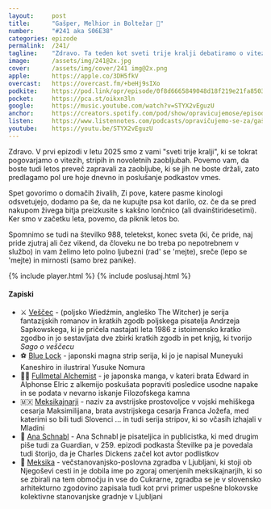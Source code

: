 ```yaml
---
layout: 	post
title:  	"Gašper, Melhior in Boltežar 👑"
number: 	"#241 aka S06E38"
categories:	epizode
permalink:	/241/
tagline: 	"Zdravo. Ta teden kot sveti trije kralji debatiramo o vitezih, veščecu, mangah, klubu oboževalk, absintu, fitnesu, novoletnih zaobljubah, številki 988, 42 lončnicah in teletekstu." 
image:		/assets/img/241@2x.jpg
cover:		/assets/img/cover/241 img@2x.png
apple:		https://apple.co/3DH5fkV
overcast:	https://overcast.fm/+beHj9sIXo
podkite:	https://pod.link/opr/episode/0f8d6665849048d18f219e21fa850384
pocket:		https://pca.st/oikxn3ln
google:		https://music.youtube.com/watch?v=STYX2vEguzU
anchor:		https://creators.spotify.com/pod/show/opravicujemose/episodes/Gaper--Melhior-in-Boltear-e2t3eks
listen:		https://www.listennotes.com/podcasts/opravičujemo-se-za/gašper-melhior-in-boltežar-1brKLcNX-yZ/embed/
youtube:	https://youtu.be/STYX2vEguzU
---
```


Zdravo. V prvi epizodi v letu 2025 smo z vami "sveti trije kralji", ki se tokrat pogovarjamo o vitezih, stripih in novoletnih zaobljubah. Povemo vam, da boste tudi letos preveč zapravali za zaobljube, ki se jih ne boste držali, zato predlagamo pol ure hoje dnevno in poslušanje podkastov vmes.

Spet govorimo o domačih živalih, Zi pove, katere pasme kinologi odsvetujejo, dodamo pa še, da ne kupujte psa kot darilo, oz. če da se pred nakupom živega bitja preizkusite s kakšno lončnico (ali dvainštiridesetimi). Ker smo v začetku leta, povemo, da piknik letos bo. 

Spomnimo se tudi na številko 988, teletekst, konec sveta (ki, če pride, naj pride zjutraj ali čez vikend, da človeku ne bo treba po nepotrebnem v službo) in vam želimo leto polno ljubezni (rad' se 'mejte), sreče (lepo se 'mejte) in mirnosti (samo brez panike). 

{% include player.html %}
{% include poslusaj.html %}

<!--break-->

#### Zapiski

- ⚔ [Veščec](https://sl.wikipedia.org/wiki/Ve%C5%A1%C4%8Dec_(fantazijska_serija)) - (poljsko Wiedźmin, angleško The Witcher) je serija fantazijskih romanov in kratkih zgodb poljskega pisatelja Andrzeja Sapkowskega, ki je pričela nastajati leta 1986 z istoimensko kratko zgodbo in jo sestavljata dve zbirki kratkih zgodb in pet knjig, ki tvorijo *Sago o veščecu* 
- ⚽️ [Blue Lock](https://en.wikipedia.org/wiki/Blue_Lock) - japonski magna strip serija, ki jo je napisal Muneyuki Kaneshiro in ilustriral Yusuke Nomura 
- 🧙‍♂️ [Fullmetal Alchemist](https://en.wikipedia.org/wiki/Fullmetal_Alchemist) - je japonska manga, v kateri brata Edward in Alphonse Elric z alkemijo poskušata popraviti posledice usodne napake in se podata v nevarno iskanje Filozofskega kamna 
- 🇲🇽 [Meksikajnarji](https://sl.wikipedia.org/wiki/Meksikajnarji) - naziv za avstrijske prostovoljce v vojski mehiškega cesarja Maksimilijana, brata avstrijskega cesarja Franca Jožefa, med katerimi so bili tudi Slovenci ... in tudi serija stripov, ki so včasih izhajali v Mladini 
- 🔢 [Ana Schnabl](https://365.rtvslo.si/arhiv/stevilke/175093349) - Ana Schnabl je pisateljica in publicistka, ki med drugim piše tudi za Guardian, v 259. epizodi podkasta Številke pa je povedala tudi štorijo, da je Charles Dickens začel kot avtor podlistkov  
- 🏫 [Meksika](https://sl.wikipedia.org/wiki/Meksika) - večstanovanjsko-poslovna zgradba v Ljubljani, ki stoji ob Njegoševi cesti in je dobila ime po zgoraj omenjenih meksikajnarjih, ki so se zbirali na tem območju in vse do Cukrarne, zgradba se je v slovensko arhitekturno zgodovino zapisala tudi kot prvi primer uspešne blokovske kolektivne stanovanjske gradnje v Ljubljani 
